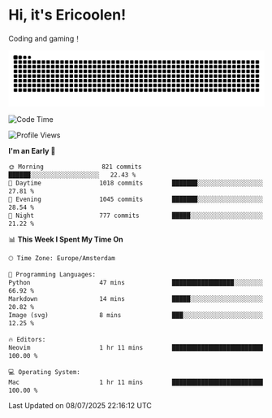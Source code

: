 # Hi, it's Ericoolen!
Coding and gaming！

<picture>
  <source media="(prefers-color-scheme: dark)" srcset="https://raw.githubusercontent.com/Eric-Song-Nop/Eric-Song-Nop/output/github-contribution-grid-snake-dark.svg">
  <source media="(prefers-color-scheme: light)" srcset="https://raw.githubusercontent.com/Eric-Song-Nop/Eric-Song-Nop/output/github-contribution-grid-snake.svg">
  <img alt="github contribution grid snake animation" src="https://raw.githubusercontent.com/Eric-Song-Nop/Eric-Song-Nop/output/github-contribution-grid-snake.svg">
</picture>

<!--START_SECTION:waka-->
![Code Time](http://img.shields.io/badge/Code%20Time-1%2C849%20hrs%2050%20mins-blue)

![Profile Views](http://img.shields.io/badge/Profile%20Views-0-blue)

**I'm an Early 🐤** 

```text
🌞 Morning                821 commits         ██████░░░░░░░░░░░░░░░░░░░   22.43 % 
🌆 Daytime                1018 commits        ███████░░░░░░░░░░░░░░░░░░   27.81 % 
🌃 Evening                1045 commits        ███████░░░░░░░░░░░░░░░░░░   28.54 % 
🌙 Night                  777 commits         █████░░░░░░░░░░░░░░░░░░░░   21.22 % 
```


📊 **This Week I Spent My Time On** 

```text
🕑︎ Time Zone: Europe/Amsterdam

💬 Programming Languages: 
Python                   47 mins             █████████████████░░░░░░░░   66.92 % 
Markdown                 14 mins             █████░░░░░░░░░░░░░░░░░░░░   20.82 % 
Image (svg)              8 mins              ███░░░░░░░░░░░░░░░░░░░░░░   12.25 % 

🔥 Editors: 
Neovim                   1 hr 11 mins        █████████████████████████   100.00 % 

💻 Operating System: 
Mac                      1 hr 11 mins        █████████████████████████   100.00 % 
```


 Last Updated on 08/07/2025 22:16:12 UTC
<!--END_SECTION:waka-->
